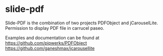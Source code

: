 # slide-pdf

Slide-PDF is the combination of two projects PDFObject and jCarouselLite.
Permission to display PDF file in carrucel paseo.

 
Examples and documentation can be found at
https://github.com/pipwerks/PDFObject
https://github.com/ganeshmax/jcarousellite